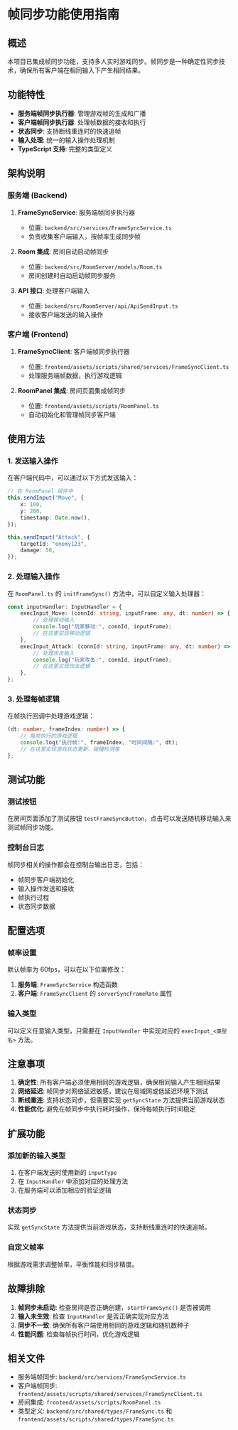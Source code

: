 # 帧同步功能使用指南

## 概述

本项目已集成帧同步功能，支持多人实时游戏同步。帧同步是一种确定性同步技术，确保所有客户端在相同输入下产生相同结果。

## 功能特性

-   **服务端帧同步执行器**: 管理游戏帧的生成和广播
-   **客户端帧同步执行器**: 处理帧数据的接收和执行
-   **状态同步**: 支持断线重连时的快速追帧
-   **输入处理**: 统一的输入操作处理机制
-   **TypeScript 支持**: 完整的类型定义

## 架构说明

### 服务端 (Backend)

1. **FrameSyncService**: 服务端帧同步执行器

    - 位置: `backend/src/services/FrameSyncService.ts`
    - 负责收集客户端输入，按帧率生成同步帧

2. **Room 集成**: 房间自动启动帧同步

    - 位置: `backend/src/RoomServer/models/Room.ts`
    - 房间创建时自动启动帧同步服务

3. **API 接口**: 处理客户端输入
    - 位置: `backend/src/RoomServer/api/ApiSendInput.ts`
    - 接收客户端发送的输入操作

### 客户端 (Frontend)

1. **FrameSyncClient**: 客户端帧同步执行器

    - 位置: `frontend/assets/scripts/shared/services/FrameSyncClient.ts`
    - 处理服务端帧数据，执行游戏逻辑

2. **RoomPanel 集成**: 房间页面集成帧同步
    - 位置: `frontend/assets/scripts/RoomPanel.ts`
    - 自动初始化和管理帧同步客户端

## 使用方法

### 1. 发送输入操作

在客户端代码中，可以通过以下方式发送输入：

```typescript
// 在 RoomPanel 组件中
this.sendInput("Move", {
	x: 100,
	y: 200,
	timestamp: Date.now(),
});

this.sendInput("Attack", {
	targetId: "enemy123",
	damage: 50,
});
```

### 2. 处理输入操作

在 `RoomPanel.ts` 的 `initFrameSync()` 方法中，可以自定义输入处理器：

```typescript
const inputHandler: InputHandler = {
	execInput_Move: (connId: string, inputFrame: any, dt: number) => {
		// 处理移动输入
		console.log("玩家移动:", connId, inputFrame);
		// 在这里实现移动逻辑
	},
	execInput_Attack: (connId: string, inputFrame: any, dt: number) => {
		// 处理攻击输入
		console.log("玩家攻击:", connId, inputFrame);
		// 在这里实现攻击逻辑
	},
};
```

### 3. 处理每帧逻辑

在帧执行回调中处理游戏逻辑：

```typescript
(dt: number, frameIndex: number) => {
	// 每帧执行的游戏逻辑
	console.log("执行帧:", frameIndex, "时间间隔:", dt);
	// 在这里实现游戏状态更新、碰撞检测等
};
```

## 测试功能

### 测试按钮

在房间页面添加了测试按钮 `testFrameSyncButton`，点击可以发送随机移动输入来测试帧同步功能。

### 控制台日志

帧同步相关的操作都会在控制台输出日志，包括：

-   帧同步客户端初始化
-   输入操作发送和接收
-   帧执行过程
-   状态同步数据

## 配置选项

### 帧率设置

默认帧率为 60fps，可以在以下位置修改：

1. **服务端**: `FrameSyncService` 构造函数
2. **客户端**: `FrameSyncClient` 的 `serverSyncFrameRate` 属性

### 输入类型

可以定义任意输入类型，只需要在 `InputHandler` 中实现对应的 `execInput_<类型名>` 方法。

## 注意事项

1. **确定性**: 所有客户端必须使用相同的游戏逻辑，确保相同输入产生相同结果
2. **网络延迟**: 帧同步对网络延迟敏感，建议在局域网或低延迟环境下测试
3. **断线重连**: 支持状态同步，但需要实现 `getSyncState` 方法提供当前游戏状态
4. **性能优化**: 避免在帧同步中执行耗时操作，保持每帧执行时间稳定

## 扩展功能

### 添加新的输入类型

1. 在客户端发送时使用新的 `inputType`
2. 在 `InputHandler` 中添加对应的处理方法
3. 在服务端可以添加相应的验证逻辑

### 状态同步

实现 `getSyncState` 方法提供当前游戏状态，支持断线重连时的快速追帧。

### 自定义帧率

根据游戏需求调整帧率，平衡性能和同步精度。

## 故障排除

1. **帧同步未启动**: 检查房间是否正确创建，`startFrameSync()` 是否被调用
2. **输入未生效**: 检查 `InputHandler` 是否正确实现对应方法
3. **同步不一致**: 确保所有客户端使用相同的游戏逻辑和随机数种子
4. **性能问题**: 检查每帧执行时间，优化游戏逻辑

## 相关文件

-   服务端帧同步: `backend/src/services/FrameSyncService.ts`
-   客户端帧同步: `frontend/assets/scripts/shared/services/FrameSyncClient.ts`
-   房间集成: `frontend/assets/scripts/RoomPanel.ts`
-   类型定义: `backend/src/shared/types/FrameSync.ts` 和 `frontend/assets/scripts/shared/types/FrameSync.ts`
